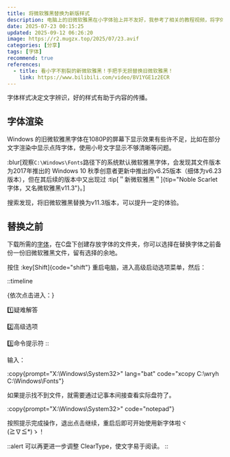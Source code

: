 ```yaml
---
title: 将微软雅黑替换为新版样式
description: 电脑上的旧微软雅黑在小字体验上并不友好，我参考了相关的教程视频，将字体替换。
date: 2025-07-23 00:15:25
updated: 2025-09-12 06:26:20
image: https://r2.mugzx.top/2025/07/23.avif
categories: [分享]
tags: [字体]
recommend: true
references:
  - title: 看小字不割裂的新微软雅黑！手把手无损替换旧微软雅黑！
    link: https://www.bilibili.com/video/BV1YGE1z2ECR
---
```


字体样式决定文字辨识，好的样式有助于内容的传播。

## 字体渲染

Windows 的旧微软雅黑字体在1080P的屏幕下显示效果有些许不足，比如在部分文字渲染中显示点阵字体，使用小号文字显示不够清晰等问题。

:blur[观察`C:\Windows\Fonts`路径下的系统默认微软雅黑字体，会发现其文件版本为2017年推出的 Windows 10 秋季创意者更新中推出的v6.25版本（细体为v6.23版本），但在其后续的版本中又出现过 :tip[＂新微软雅黑＂]{tip="Noble Scarlet字体，又名微软雅黑v11.3"}。]

搜索发现，将旧微软雅黑替换为v11.3版本，可以提升一定的体验。

## 替换之前

下载所需的[字体](https://www.123pan.com/s/gzY0Vv-iXm0d)，在C盘下创建存放字体的文件夹，你可以选择在替换字体之前备份一份旧微软雅黑文件，留有选择的余地。

按住 :key[Shift]{code="shift"} 重启电脑，进入高级启动选项菜单，然后：

::timeline

{依次点击进入：}

1️⃣疑难解答

2️⃣高级选项

3️⃣命令提示符
::

输入：

:copy{prompt="X:\Windows\System32>" lang="bat" code="xcopy C:\wryh C:\Windows\Fonts"}

如果提示找不到文件，就需要通过记事本间接查看实际盘符了。

:copy{prompt="X:\Windows\System32>" code="notepad"}

按照提示完成操作，退出点击继续，重启后即可开始使用新字体啦ヾ(≧∇≦*)ゝ！

::alert
可以再更进一步调整 ClearType，使文字易于阅读。
::
